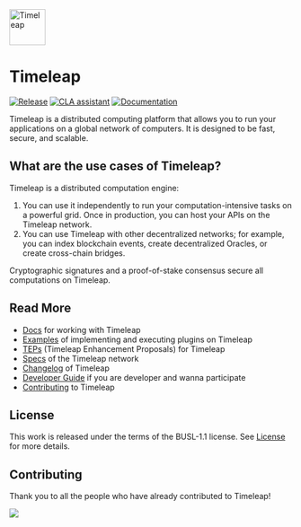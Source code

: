 <img height="64px" src="https://timeleap.swiss/images/timeleap.svg" alt="Timeleap">

# Timeleap

[![Release](https://shields.io/github/v/release/timeleaplabs/timeleap)](https://github.com/TimeleapLabs/timeleap/releases)
[![CLA assistant](https://cla-assistant.io/readme/badge/TimeleapLabs/timeleap)](https://cla-assistant.io/TimeleapLabs/timeleap)
[![Documentation](https://img.shields.io/badge/Documentation-brightgreen)](https://timeleap.swiss/docs/timeleap)

Timeleap is a distributed computing platform that allows you to run your applications on a global network of computers. It is designed to be fast, secure, and scalable.

## What are the use cases of Timeleap?

Timeleap is a distributed computation engine:

1. You can use it independently to run your computation-intensive tasks on a powerful grid. Once in production, you can host your APIs on the Timeleap network.
2. You can use Timeleap with other decentralized networks; for example, you can index blockchain events, create decentralized Oracles, or create cross-chain bridges.

Cryptographic signatures and a proof-of-stake consensus secure all computations on Timeleap.

## Read More

- [Docs](https://timeleap.swiss/docs/products/timeleap) for working with Timeleap
- [Examples](https://github.com/TimeleapLabs/tep-examples) of implementing and executing plugins on Timeleap
- [TEPs](https://timeleap.swiss/docs/tep) (Timeleap Enhancement Proposals) for Timeleap
- [Specs](https://timeleap.swiss/docs/products/timeleap/specs) of the Timeleap network
- [Changelog](./CHANGELOG.md) of Timeleap
- [Developer Guide](./Developer-Guide.md) if you are developer and wanna participate
- [Contributing](./CONTRIBUTING.md) to Timeleap

## License

This work is released under the terms of the BUSL-1.1 license.
See [License](./LICENSE) for more details.

## Contributing

Thank you to all the people who have already contributed to Timeleap!

<a href="https://github.com/TimeleapLabs/timeleap/graphs/contributors">
  <img src="https://contributors-img.firebaseapp.com/image?repo=TimeleapLabs/timeleap" />
</a>
